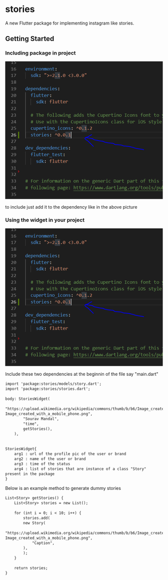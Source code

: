 # stories

A new Flutter package for implementing instagram like stories.

## Getting Started

### Including package in project

![Screenshot of dependency addition](https://raw.githubusercontent.com/sourav8256/stories_view/master/screenshots/includingDependency.png)

to include just add it to the dependency like in the above picture


### Using the widget in your project

![Screenshot of implementation](https://raw.githubusercontent.com/sourav8256/stories_view/master/screenshots/includingDependency.png)

Include these two dependencies at the beginnin of the file say "main.dart"

    import 'package:stories/models/story.dart';
    import 'package:stories/stories.dart';

    body: StoriesWidget(
            "https://upload.wikimedia.org/wikipedia/commons/thumb/b/b6/Image_created_with_a_mobile_phone.png/330px-Image_created_with_a_mobile_phone.png",
            "Sourav Mandal",
            "time",
            getStories(),
        ),


    StoriesWidget{
        arg1 : url of the profile pic of the user or brand
        arg2 : name of the user or brand
        arg3 : time of the status
        arg4 : list of stories that are instance of a class "Story" present in the package
    }


Below is an example method to generate dummy stories

    List<Story> getStories() {
        List<Story> stories = new List();

        for (int i = 0; i < 10; i++) {
            stories.add(
            new Story(
                "https://upload.wikimedia.org/wikipedia/commons/thumb/b/b6/Image_created_with_a_mobile_phone.png/330px-Image_created_with_a_mobile_phone.png",
                "Caption",
            ),
            );
        }

        return stories;
    }